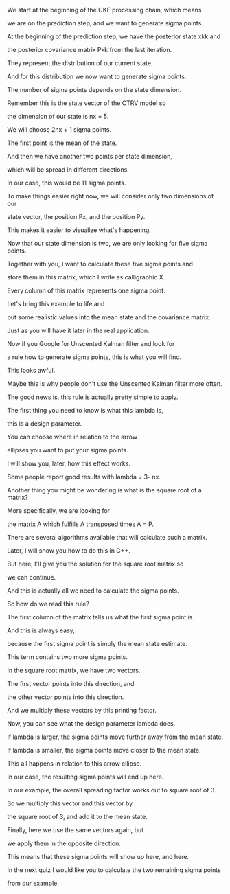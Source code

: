 We start at the beginning of the UKF
processing chain, which means

we are on the prediction step, and
we want to generate sigma points.

At the beginning of the prediction step,
we have the posterior state xkk and

the posterior covariance matrix
Pkk from the last iteration.

They represent the distribution
of our current state.

And for this distribution we now
want to generate sigma points.

The number of sigma points
depends on the state dimension.

Remember this is the state
vector of the CTRV model so

the dimension of our state is nx = 5.

We will choose 2nx + 1 sigma points.

The first point is
the mean of the state.

And then we have another two
points per state dimension,

which will be spread in
different directions.

In our case,
this would be 11 sigma points.

To make things easier right now, we
will consider only two dimensions of our

state vector, the position Px,
and the position Py.

This makes it easier to
visualize what's happening.

Now that our state dimension is two, we
are only looking for five sigma points.

Together with you, I want to
calculate these five sigma points and

store them in this matrix,
which I write as calligraphic X.

Every column of this matrix
represents one sigma point.

Let's bring this example to life and

put some realistic values into the mean
state and the covariance matrix.

Just as you will have it later
in the real application.

Now if you Google for
Unscented Kalman filter and look for

a rule how to generate sigma points,
this is what you will find.

This looks awful.

Maybe this is why people don't use
the Unscented Kalman filter more often.

The good news is, this rule is
actually pretty simple to apply.

The first thing you need to
know is what this lambda is,

this is a design parameter.

You can choose where in
relation to the arrow

ellipses you want to
put your sigma points.

I will show you, later,
how this effect works.

Some people report good
results with lambda = 3- nx.

Another thing you might be wondering
is what is the square root of a matrix?

More specifically, we are looking for

the matrix A which fulfills
A transposed times A = P.

There are several algorithms available
that will calculate such a matrix.

Later, I will show you
how to do this in C++.

But here, I'll give you the solution for
the square root matrix so

we can continue.

And this is actually all we need
to calculate the sigma points.

So how do we read this rule?

The first column of the matrix tells
us what the first sigma point is.

And this is always easy,

because the first sigma point is
simply the mean state estimate.

This term contains two
more sigma points.

In the square root matrix,
we have two vectors.

The first vector points
into this direction, and

the other vector points
into this direction.

And we multiply these vectors
by this printing factor.

Now, you can see what the design
parameter lambda does.

If lambda is larger, the sigma points
move further away from the mean state.

If lambda is smaller, the sigma
points move closer to the mean state.

This all happens in relation
to this arrow ellipse.

In our case, the resulting
sigma points will end up here.

In our example, the overall spreading
factor works out to square root of 3.

So we multiply this vector and
this vector by

the square root of 3, and
add it to the mean state.

Finally, here we use
the same vectors again, but

we apply them in the opposite direction.

This means that these sigma points
will show up here, and here.

In the next quiz I would like you to
calculate the two remaining sigma points

from our example.
